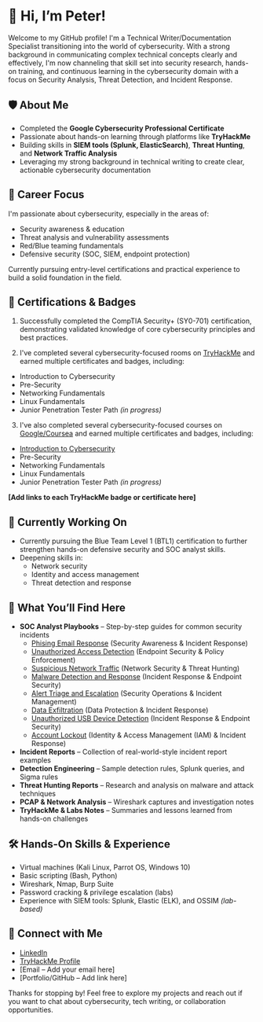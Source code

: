 # 👋 Hi, I’m Peter!

Welcome to my GitHub profile! I'm a Technical Writer/Documentation Specialist transitioning into the world of cybersecurity. With a strong background in communicating complex technical concepts clearly and effectively, I'm now channeling that skill set into security research, hands-on training, and continuous learning in the cybersecurity domain with a focus on Security Analysis, Threat Detection, and Incident Response.

## 🛡️ About Me

- Completed the **Google Cybersecurity Professional Certificate**  
- Passionate about hands-on learning through platforms like **TryHackMe**  
- Building skills in **SIEM tools (Splunk, ElasticSearch)**, **Threat Hunting**, and **Network Traffic Analysis**  
- Leveraging my strong background in technical writing to create clear, actionable cybersecurity documentation  

## 🎯 Career Focus

I'm passionate about cybersecurity, especially in the areas of:

- Security awareness & education  
- Threat analysis and vulnerability assessments  
- Red/Blue teaming fundamentals  
- Defensive security (SOC, SIEM, endpoint protection)

Currently pursuing entry-level certifications and practical experience to build a solid foundation in the field.

## 📂 Certifications & Badges
1) Successfully completed the CompTIA Security+ (SY0-701) certification, demonstrating validated knowledge of core cybersecurity principles and best practices.

2) I've completed several cybersecurity-focused rooms on [TryHackMe](https://tryhackme.com/) and earned multiple certificates and badges, including:
- Introduction to Cybersecurity
- Pre-Security
- Networking Fundamentals
- Linux Fundamentals
- Junior Penetration Tester Path *(in progress)*
  
3) I've also completed several cybersecurity-focused courses on [Google/Coursea](https://www.coursera.org/) and earned multiple certificates and badges, including:
- [Introduction to Cybersecurity](https://www.coursera.org/account/accomplishments/professional-cert/CR6J4M8EZYYE?utm_source=link&utm_medium=certificate&utm_content=cert_image&utm_campaign=sharing_cta&utm_product=prof)
- Pre-Security
- Networking Fundamentals
- Linux Fundamentals
- Junior Penetration Tester Path *(in progress)*

**[Add links to each TryHackMe badge or certificate here]**

## 🔐 Currently Working On

- Currently pursuing the Blue Team Level 1 (BTL1) certification to further strengthen hands-on defensive security and SOC analyst skills.
- Deepening skills in:
  - Network security
  - Identity and access management
  - Threat detection and response

## 📂 What You’ll Find Here

- **SOC Analyst Playbooks** – Step-by-step guides for common security incidents
  * [Phising Email Response](https://github.com/ahnpj/soc-analyst-portfolio/blob/main/playbooks/email-phishing-playbook) (Security Awareness & Incident Response)
  * [Unauthorized Access Detection](https://github.com/ahnpj/soc-analyst-portfolio/blob/main/playbooks/unauthorized-access-detection-playbook.md) (Endpoint Security & Policy Enforcement)
  * [Suspicious Network Traffic](https://github.com/ahnpj/soc-analyst-portfolio/blob/main/playbooks/suspicious-network-traffic-analysis-playbook.md) (Network Security & Threat Hunting)
  * [Malware Detection and Response](https://github.com/ahnpj/soc-analyst-portfolio/blob/main/playbooks/malware-detection-response-playbook.md) (Incident Response & Endpoint Security)
  * [Alert Triage and Escalation](https://github.com/ahnpj/soc-analyst-portfolio/blob/main/playbooks/alert-triage-escalation-playbook.md) (Security Operations & Incident Management)
  * [Data Exfiltration](https://github.com/ahnpj/soc-analyst-portfolio/blob/main/playbooks/data-exfiltration-investigation-playbook.md) (Data Protection & Incident Response)
  * [Unauthorized USB Device Detection](https://github.com/ahnpj/soc-analyst-portfolio/blob/main/playbooks/malware-detection-response-playbook.md) (Incident Response & Endpoint Security)
  * [Account Lockout](https://github.com/ahnpj/soc-analyst-portfolio/blob/main/playbooks/account-lockout-investigation-playbook.md) (Identity & Access Management (IAM) & Incident Response)
- **Incident Reports** –  Collection of real-world-style incident report examples
- **Detection Engineering** – Sample detection rules, Splunk queries, and Sigma rules  
- **Threat Hunting Reports** – Research and analysis on malware and attack techniques  
- **PCAP & Network Analysis** – Wireshark captures and investigation notes  
- **TryHackMe & Labs Notes** – Summaries and lessons learned from hands-on challenges  

## 🛠️ Hands-On Skills & Experience

- Virtual machines (Kali Linux, Parrot OS, Windows 10)
- Basic scripting (Bash, Python)
- Wireshark, Nmap, Burp Suite
- Password cracking & privilege escalation (labs)
- Experience with SIEM tools: Splunk, Elastic (ELK), and OSSIM *(lab-based)*

## 🔗 Connect with Me

- [LinkedIn](https://www.linkedin.com/in/your-link-here)  
- [TryHackMe Profile](https://tryhackme.com/p/your-profile)
- [Email – Add your email here]
- [Portfolio/GitHub – Add link here]


Thanks for stopping by! Feel free to explore my projects and reach out if you want to chat about cybersecurity, tech writing, or collaboration opportunities.
